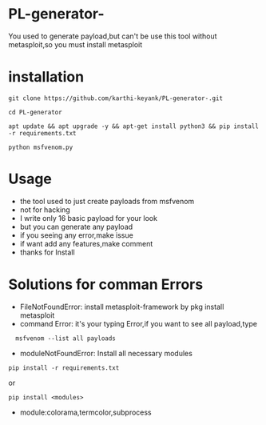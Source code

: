 # PL-generator-
You used to generate payload,but can't be use this tool without metasploit,so you must install metasploit 

# installation 
```
git clone https://github.com/karthi-keyank/PL-generator-.git
```
```
cd PL-generator
```
```
apt update && apt upgrade -y && apt-get install python3 && pip install -r requirements.txt
```
```
python msfvenom.py
```
# Usage
- the tool used to just create payloads from msfvenom
- not for hacking
- I write only 16 basic payload for your look
- but you can generate any payload
- if you seeing any error,make issue
- if want add any features,make comment
- thanks for Install
# Solutions for comman Errors 
- FileNotFoundError: install metasploit-framework by pkg install metasploit
- command Error: it's your typing Error,if you want to see all payload,type
```
  msfvenom --list all payloads
```
- moduleNotFoundError: Install all necessary modules
```
pip install -r requirements.txt
```
or
```
pip install <modules>
```
- module:colorama,termcolor,subprocess

